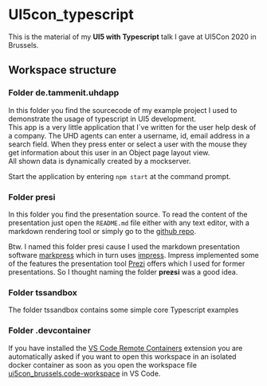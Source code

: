 # UI5con_typescript
This is the material of my **UI5 with Typescript** talk I gave at UI5Con 2020 in Brussels.

## Workspace structure
### Folder de.tammenit.uhdapp
In this folder you find the sourcecode of my example project I used to demonstrate the usage of typescript in UI5 development.  
This app is a very little application that I`ve written for the user help desk of a company. The UHD agents can enter a username, 
id, email address in a search field. When they press enter or select a user with the mouse they get information about this user 
in an Object page layout view.  
All shown data is dynamically created by a mockserver.  

Start the application by entering `npm start` at the command prompt.

### Folder presi
In this folder you find the presentation source. To read the content of the presentation just open the `README.md` file either 
with any text editor, with a markdown rendering tool or simply go to the [github repo](https://github.com/htammen/ui5con_typescript/tree/master/presi).

Btw. I named this folder presi cause I used the markdown presentation software [markpress](https://github.com/gamell/markpress) which in turn uses [impress](https://github.com/impress/impress.js/).
Impress implemented some of the features the presentation tool [Prezi](https://prezi.com/) offers which I used for former presentations. 
So I thought naming the folder **pre~~z~~si** was a good idea. 

### Folder tssandbox
The folder tssandbox contains some simple core Typescript examples

### Folder .devcontainer
If you have installed the [VS Code Remote Containers](https://marketplace.visualstudio.com/items?itemName=ms-vscode-remote.remote-containers) extension you are automatically asked if you want to open this workspace in an isolated docker container as soon as you open the workspace file [ui5con_brussels.code-workspace](https://github.com/htammen/ui5con_typescript/blob/master/ui5con_brussels.code-workspace) in VS Code.
